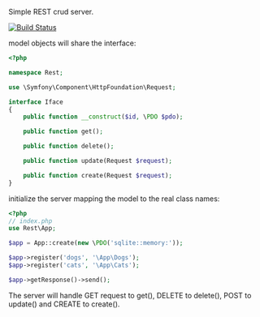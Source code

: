 Simple REST crud server.

[![Build Status](https://travis-ci.org/gonzalo123/rest.png?branch=master)](https://travis-ci.org/gonzalo123/rest)

model objects will share the interface:

```php
<?php

namespace Rest;

use \Symfony\Component\HttpFoundation\Request;

interface Iface
{
    public function __construct($id, \PDO $pdo);

    public function get();

    public function delete();

    public function update(Request $request);

    public function create(Request $request);
}
```

initialize the server mapping the model to the real class names:

```php
<?php
// index.php
use Rest\App;

$app = App::create(new \PDO('sqlite::memory:'));

$app->register('dogs', '\App\Dogs');
$app->register('cats', '\App\Cats');

$app->getResponse()->send();
```

The server will handle GET request to get(), DELETE to delete(), POST to update() and CREATE to create().